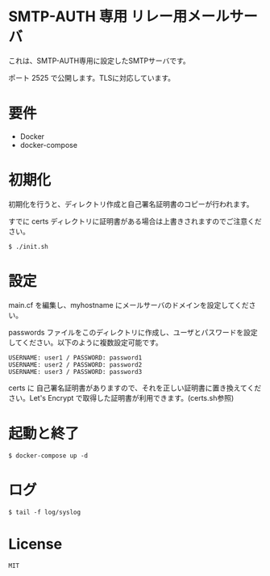 # SMTP-AUTH 専用 リレー用メールサーバ

これは、SMTP-AUTH専用に設定したSMTPサーバです。

ポート 2525 で公開します。TLSに対応しています。

# 要件

* Docker
* docker-compose

# 初期化

初期化を行うと、ディレクトリ作成と自己署名証明書のコピーが行われます。

すでに certs ディレクトリに証明書がある場合は上書きされますのでご注意ください。

	$ ./init.sh

# 設定

main.cf を編集し、myhostname にメールサーバのドメインを設定してください。

passwords ファイルをこのディレクトリに作成し、ユーザとパスワードを設定してください。以下のように複数設定可能です。

	USERNAME: user1 / PASSWORD: password1	
	USERNAME: user2 / PASSWORD: password2
	USERNAME: user3 / PASSWORD: password3

certs に 自己署名証明書がありますので、それを正しい証明書に置き換えてください。Let's Encrypt で取得した証明書が利用できます。(certs.sh参照)

# 起動と終了

	$ docker-compose up -d

# ログ

	$ tail -f log/syslog

# License

	MIT

